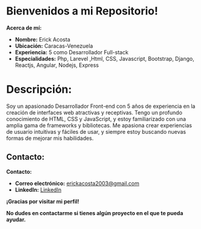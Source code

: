 # Bienvenidos a mi Repositorio!

**Acerca de mí:**

-   **Nombre:** Erick Acosta
-   **Ubicación:** Caracas-Venezuela
-   **Experiencia:** 5 como Desarrollador Full-stack
-   **Especialidades:**  Php, Larevel ,Html, CSS, Javascript, Bootstrap, Django, Reactjs, Angular, Nodejs, Express



# **Descripción:**



Soy un apasionado Desarrollador Front-end con 5 años de experiencia en la creación de interfaces web atractivas y receptivas. Tengo un profundo conocimiento de HTML, CSS y JavaScript, y estoy familiarizado con una amplia gama de frameworks y bibliotecas. Me apasiona crear experiencias de usuario intuitivas y fáciles de usar, y siempre estoy buscando nuevas formas de mejorar mis habilidades.

## **Contacto:**


**Contacto:**

-   **Correo electrónico:** erickacosta2003@gmail.com
-   **LinkedIn:** [LinkedIn](https://www.linkedin.com/authwall?trk=bf&trkInfo=AQFjUuv5vyyhbQAAAY2WLhkg4lshlXI9mHWWptkQTgGVmROXRD89xsCUXTwR4FJoDsiJj6iHB7vDH9qLQw1l7JlBQI-_Vc7kd5TssDqxKRpjp0cHVXUZ0-OrLyKBVF_0SMDMedo=&original_referer=&sessionRedirect=https://www.linkedin.com/in/erick-alexander-acosta-cavalieri-393986125/)


**¡Gracias por visitar mi perfil!**

**No dudes en contactarme si tienes algún proyecto en el que te pueda ayudar.**
